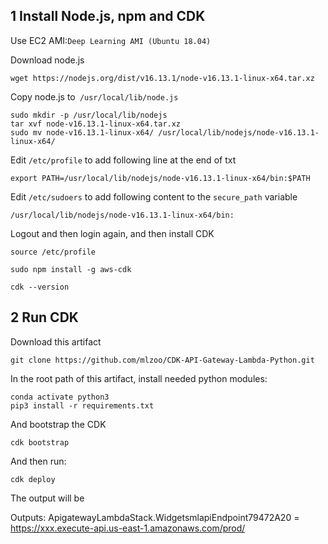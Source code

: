 
## 1 Install Node.js, npm and CDK

Use EC2 AMI:`Deep Learning AMI (Ubuntu 18.04) `

Download node.js

```shell
wget https://nodejs.org/dist/v16.13.1/node-v16.13.1-linux-x64.tar.xz
```



Copy node.js to` /usr/local/lib/node.js`

```shell
sudo mkdir -p /usr/local/lib/nodejs
tar xvf node-v16.13.1-linux-x64.tar.xz 
sudo mv node-v16.13.1-linux-x64/ /usr/local/lib/nodejs/node-v16.13.1-linux-x64/
```



Edit `/etc/profile` to add following line at the end of txt

```shell
export PATH=/usr/local/lib/nodejs/node-v16.13.1-linux-x64/bin:$PATH
```


Edit `/etc/sudoers` to add following content to the `secure_path` variable

```shell
/usr/local/lib/nodejs/node-v16.13.1-linux-x64/bin:
```



Logout and then login again, and then install CDK



```shell
source /etc/profile

sudo npm install -g aws-cdk

cdk --version
```

## 2 Run CDK

Download this artifact

```shell
git clone https://github.com/mlzoo/CDK-API-Gateway-Lambda-Python.git
```

In the root path of this artifact, install needed python modules:

```shell
conda activate python3
pip3 install -r requirements.txt
```

And bootstrap the CDK

```shell
cdk bootstrap
```

And then run:

```shell
cdk deploy
```

The output will be

Outputs:
ApigatewayLambdaStack.WidgetsmlapiEndpoint79472A20 = https://xxx.execute-api.us-east-1.amazonaws.com/prod/
